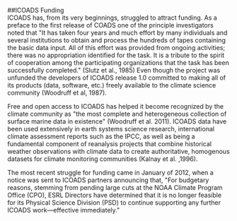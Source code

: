 ##ICOADS Funding
<br>
ICOADS has, from its very beginnings, struggled to attract funding. As a preface to the first release of COADS one of the principle investigators noted that "It has taken four years and much effort by many individuals and several institutions to obtain and process the hundreds of tapes containing the basic data input. All of this effort was provided from ongoing activities; there was no appropriation identified for the task. It is a tribute to the spirit of cooperation among the participating organizations that the task has been successfully completed." (Slutz et al., 1985) Even though the project was unfunded the developers of ICOADS release 1.0 committed to making all of its products (data, software, etc.) freely available to the climate science community (Woodruff et al, 1987). 

Free and open access to ICOADS has helped it become recognized by the climate community as  "the most complete and heterogeneous collection of surface marine data in existence" (Woodruff et al. 2011). ICOADS data have been used extensively in earth systems science research, international climate assessment reports such as the IPCC, as well as being a fundamental component of reanalysis projects that combine historical weather observations with climate data to create authoritative, homogenous datasets for climate monitoring communities (Kalnay et al. ,1996).

The most recent struggle for funding came in January of 2012, when a notice was sent to ICOADS partners announcing that, "For budgetary reasons, stemming from pending large cuts at the NOAA Climate Program Office (CPO), ESRL Directors have determined that it is no longer feasible for its Physical Science Division (PSD) to continue supporting any further ICOADS work—effective immediately." 
